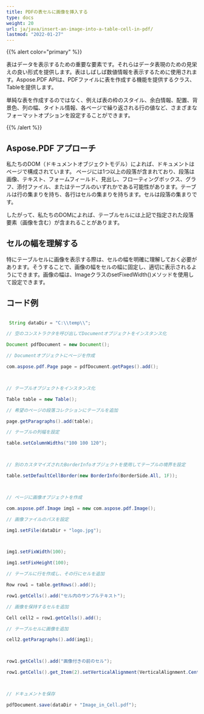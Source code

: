 ```yaml
---
title: PDFの表セルに画像を挿入する
type: docs
weight: 20
url: ja/java/insert-an-image-into-a-table-cell-in-pdf/
lastmod: "2022-01-27"
---
```


{{% alert color="primary" %}}

表はデータを表示するための重要な要素です。それらはデータ表現のための見栄えの良い形式を提供します。表はしばしば数値情報を表示するために使用されます。Aspose.PDF APIは、PDFファイルに表を作成する機能を提供するクラス、Tableを提供します。

単純な表を作成するのではなく、例えば表の枠のスタイル、余白情報、配置、背景色、列の幅、タイトル情報、各ページで繰り返される行の値など、さまざまなフォーマットオプションを設定することができます。

{{% /alert %}}

## Aspose.PDF アプローチ

私たちのDOM（ドキュメントオブジェクトモデル）によれば、ドキュメントはページで構成されています。
 ページには1つ以上の段落が含まれており、段落は画像、テキスト、フォームフィールド、見出し、フローティングボックス、グラフ、添付ファイル、またはテーブルのいずれかである可能性があります。テーブルは行の集まりを持ち、各行はセルの集まりを持ちます。セルは段落の集まりです。

したがって、私たちのDOMによれば、テーブルセルには上記で指定された段落要素（画像を含む）が含まれることがあります。

## セルの幅を理解する

特にテーブルセルに画像を表示する際は、セルの幅を明確に理解しておく必要があります。そうすることで、画像の幅をセルの幅に固定し、適切に表示されるようにできます。画像の幅は、ImageクラスのsetFixedWidth()メソッドを使用して設定できます。

## コード例

```java

 String dataDir = "C:\\temp\\";

// 空のコンストラクタを呼び出してDocumentオブジェクトをインスタンス化

Document pdfDocument = new Document();

// Documentオブジェクトにページを作成

com.aspose.pdf.Page page = pdfDocument.getPages().add();



// テーブルオブジェクトをインスタンス化

Table table = new Table();

// 希望のページの段落コレクションにテーブルを追加

page.getParagraphs().add(table);

// テーブルの列幅を設定

table.setColumnWidths("100 100 120");



// 別のカスタマイズされたBorderInfoオブジェクトを使用してテーブルの境界を設定

table.setDefaultCellBorder(new BorderInfo(BorderSide.All, 1F));



// ページに画像オブジェクトを作成

com.aspose.pdf.Image img1 = new com.aspose.pdf.Image();

// 画像ファイルのパスを設定

img1.setFile(dataDir + "logo.jpg");



img1.setFixWidth(100);

img1.setFixHeight(100);

// テーブルに行を作成し、その行にセルを追加

Row row1 = table.getRows().add();

row1.getCells().add("セル内のサンプルテキスト");

// 画像を保持するセルを追加

Cell cell2 = row1.getCells().add();

// テーブルセルに画像を追加

cell2.getParagraphs().add(img1);



row1.getCells().add("画像付きの前のセル");

row1.getCells().get_Item(2).setVerticalAlignment(VerticalAlignment.Center);



// ドキュメントを保存

pdfDocument.save(dataDir + "Image_in_Cell.pdf");    

```